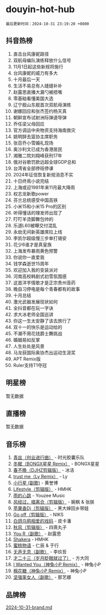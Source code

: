 # douyin-hot-hub

`最后更新时间：2024-10-31 23:19:20 +0800`

## 抖音热榜

1. 直击台风康妮路径
1. 双航母编队演练释放什么信号
1. 11月1日起这些新规将施行
1. 台风康妮的威力有多大
1. 十月最后一天
1. 生活不易总有人缝缝补补
1. 赵露思直播大漏勺被捂嘴
1. 零基础看懂美国大选
1. 辽宁舰山东舰首次双航母演练
1. 谢娜回应和张杰签约杨天真
1. 朝鲜宣布试射洲际弹道导弹
1. 乔任梁父母回应
1. 官方调运中央物资支持海南救灾
1. 姚明辞去篮协主席职务
1. 张百乔小雪婚礼现场
1. 奥沙利文已成为香港居民
1. 湘雅二院刘翔峰获刑17年
1. 俄对谷歌罚款远超全球GDP总和
1. 台湾省全部停班停课
1. 2024年征信恢复新规消息不实
1. 十日终焉小说完结
1. 上海或迎1981年来11月最大降雨
1. 权志龙新歌power
1. 芬兰总统感受中国高铁
1. 小米15和小米15 Pro的区别
1. 听得懂话的理发师出现了
1. 叮叮羊烫脚舞包帅的
1. 乐道L60被曝交付混乱
1. 永劫无间新英雄席拉上线
1. 李凯尔超级慢三步单打锡安
1. 花少6谁才是真皇族
1. 上海发布暴雨黄色预警
1. 你说你一直爱我
1. 钱学森逝世15周年
1. 欢迎加入我的变装派对
1. 河南高校韩剧式初雪氛围感
1. 这首洋芋情歌才是正宗贵州音药
1. 晚自习停电是每个青春都有的故事
1. 十月总结
1. 激光武器发展现状如何
1. 全抖音都在玩一字诀
1. 求大冰老师全国巡讲
1. 你这一生太安静了该去旅行了
1. 双十一的快乐是运动给的
1. 不潮不用花钱爵士舞挑战
1. 婚姻易如反掌
1. 人生处处是风景
1. 马龙获国际奥协杰出运动生涯奖
1. APT Remix版
1. Ruler支持T1夺冠

## 明星榜

暂无数据

## 直播榜

暂无数据

## 音乐榜

1. [青丝（创业进行曲）](https://sf3-cdn-tos.douyinstatic.com/obj/tos-cn-ve-2774/ooYARJB5iBRNhCOkDsS3BAKW91CIMoQfwzwKLi) - 时光胶囊乐队
1. [冬眠（BONGX星星 Remix）](https://sf5-hl-cdn-tos.douyinstatic.com/obj/tos-cn-ve-2774/oMCfFFoE3LwQ7agAgOIG4ieExqkeAsxNBEkLdz) - BONGX星星
1. [春不晚（DJHZ剪辑版）](https://sf5-hl-cdn-tos.douyinstatic.com/obj/tos-cn-ve-2774/osEZa7YZ6wNo9QDABgfGFaCQKRQTNafsBJDnKt) - 冰洁
1. [trust me（Ly Remix）](https://sf5-hl-cdn-tos.douyinstatic.com/obj/tos-cn-ve-2774/oUo1M8fz5AfmMSExABQQKFE0eCMWgsiccfqrMA) - Ly
1. [小行星 (副歌)](https://sf5-hl-cdn-tos.douyinstatic.com/obj/tos-cn-ve-2774/oArWEvgkJwVsB0KMIw6iBsAoHAciIjJqzWeTQr) - 黄誉博
1. [Lifestyle（剪辑版）](https://sf5-hl-cdn-tos.douyinstatic.com/obj/tos-cn-ve-2774/owfqGgjwG3V5lCLaAIezFMeg3LtuKNBaZKgzPV) - HMHK
1. [雨的心跳](https://sf5-hl-cdn-tos.douyinstatic.com/obj/tos-cn-ve-2774/o0vI5NZuiJgxWIQQFhXO0RTrsiIAsBSiMIECz) - Youzee Music
1. [风经过，唱离合（剪辑版）](https://sf5-hl-cdn-tos.douyinstatic.com/obj/tos-cn-ve-2774/okllg5DG2MmUF3aiiDfBZx6ZLvfwOTtbCEAHyI) - 婉枫 & 张朕
1. [苹果香Dj（剪辑版）](https://sf3-cdn-tos.douyinstatic.com/obj/tos-cn-ve-2774/oEeIEQbYGAOspCTRAIeYF4Ok8LgZ8NBaRe4ztR) - 黑大婶回乡带娃
1. [Go off（剪辑版）](https://sf5-hl-cdn-tos.douyinstatic.com/obj/tos-cn-ve-2774/oYLJZTCGnIQBt2BsMBCFksOEMnDQesCr2gfZ7N) - NIKS
1. [白鸽乌鸦相爱的戏码](https://sf5-hl-cdn-tos.douyinstatic.com/obj/tos-cn-ve-2774/oMVVEf6eDAOmFtNtCsEqKpIorBDM8Nkg6TZRqC) - 皮卡潘
1. [秋风（剪辑版）](https://sf5-hl-cdn-tos.douyinstatic.com/obj/tos-cn-ve-2774/ocGaU84LfAfzMd2wbXdQFpCGhBiXg82JNMRRie) - 四熹丸子
1. [You R（副歌）](https://sf5-hl-cdn-tos.douyinstatic.com/obj/tos-cn-ve-2774/oc0MZn9aEfLkCFLIxKQQcgBjS9mBBuDttYPfZ1) - 赵露思
1. [Shakera](https://sf5-hl-cdn-tos.douyinstatic.com/obj/tos-cn-ve-2774/ocKtEBgQ8FiQCBDf3nj9Z9gEGEQ4fAZDYEocLY) - HMHK
1. [蜜桃物语](https://sf6-cdn-tos.douyinstatic.com/obj/tos-cn-ve-2774/oIhOSCZtIACtYU4XQkngiW9kCBfVD1Fz9IYeqL) - 仁辰 & 于行
1. [无声无息（副歌）](https://sf5-hl-cdn-tos.douyinstatic.com/obj/tos-cn-ve-2774/osmzBBdYMBoz2NHW7AYiZEErnITswCiYzuA3Nf) - 李玖哲
1. [才二十三（岁月眨眼就过了）](https://sf6-cdn-tos.douyinstatic.com/obj/tos-cn-ve-2774/oYAvkTrUXEBMWYUbL3nl8i01MJ5skiIZASC2H) - 方大同
1. [I Wanted You（神兔小P Remix）](https://sf3-cdn-tos.douyinstatic.com/obj/tos-cn-ve-2774/o4CAubmDQdZeEkstFnCvKIMDag8D2BSBOjfNuh) - 神兔小P
1. [棉花糖（神兔小P Remix）](https://sf3-cdn-tos.douyinstatic.com/obj/tos-cn-ve-2774/o0pEDf1GaEfEYJ1FbgOAFCITQ1zeFD3kgBWGcG) - 神兔小P
1. [坚强笨女人（副歌）](https://sf3-cdn-tos.douyinstatic.com/obj/tos-cn-ve-2774/ospNInQiZvGWyBVg5zkNsAMct5uJIg1CrZiPL) - 那艺娜

## 品牌榜

[2024-10-31-brand.md](2024-10-31-brand.md)
